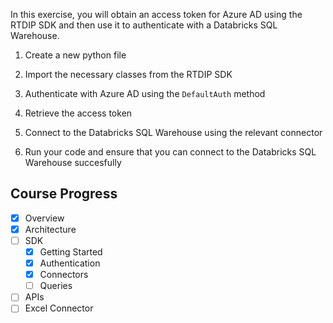 In this exercise, you will obtain an access token for Azure AD using the RTDIP SDK and then use it to authenticate with a Databricks SQL Warehouse.

1. Create a new python file 

2. Import the necessary classes from the RTDIP SDK

3. Authenticate with Azure AD using the `DefaultAuth` method

4. Retrieve the access token

5. Connect to the Databricks SQL Warehouse using the relevant connector

6. Run your code and ensure that you can connect to the Databricks SQL Warehouse succesfully

## Course Progress
-   [X] Overview
-   [X] Architecture
-   [ ] SDK
    *   [X] Getting Started
    *   [X] Authentication
    *   [X] Connectors
    *   [ ] Queries
-   [ ] APIs
-   [ ] Excel Connector
